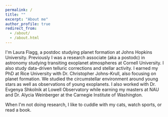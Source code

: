 ```yaml
---
permalink: /
title: ""
excerpt: "About me"
author_profile: true
redirect_from: 
  - /about/
  - /about.html
---
```

I'm Laura Flagg, a postdoc studying planet formation at Johns Hopkins University.  Previously I was a research associate (aka a postodc) in astronomy studying transiting exoplanet atmospheres at Cornell University. I also study data-driven telluric corrections and stellar activity. I earned my PhD at Rice University with Dr. Christopher Johns-Krull, also focusing on planet formation.  We studied the circumstellar environment around young stars as well as observations of young exoplanets.  I also worked with Dr. Evgenya Shkolnik at Lowell Observatory while earning my masters at NAU and Dr. Alycia Weinberger at the Carnegie Institute of Washington.

When I'm not doing research, I like to cuddle with my cats, watch sports, or read a book.
